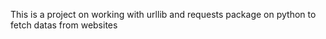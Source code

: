 This is a project on working with urllib and requests package on python to fetch datas from websites